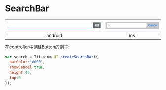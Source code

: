 # SearchBar

![android](/images/ui_searchbar_android.png) | ![ios](/images/ui_searchbar_ios.png)
:---:|:---:
android | ios

在controller中创建Button的例子:

```javascript
var search = Titanium.UI.createSearchBar({
  barColor:'#000',
  showCancel:true,
  height:43,
  top:0
});
```
